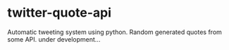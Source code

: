 # twitter-quote-api
Automatic tweeting system using python.
Random generated quotes from some API. 
under development...
